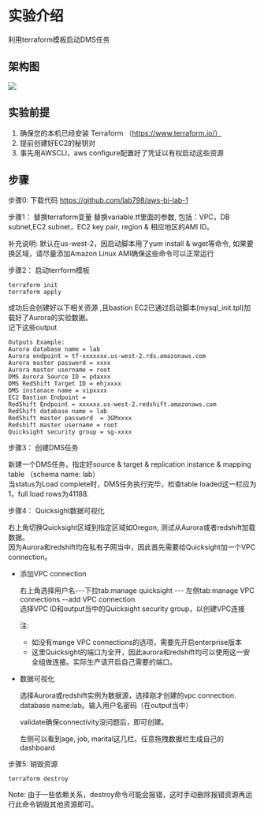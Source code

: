 # 实验介绍

利用terraform模板启动DMS任务

## 架构图

![](https://s3.cn-north-1.amazonaws.com.cn/salander/public/dms.png)

## 实验前提

1. 确保您的本机已经安装 Terraform  （https://www.terraform.io/）
2. 提前创建好EC2的秘钥对
3. 事先用AWSCLI，aws configure配置好了凭证以有权启动这些资源

## 步骤

步骤0:  下载代码 https://github.com/lab798/aws-bi-lab-1

步骤1： 替换terraform变量
替换variable.tf里面的参数, 包括：VPC，DB subnet,EC2 subnet，EC2 key pair, region & 相应地区的AMI ID。 

补充说明: 默认在us-west-2，因启动脚本用了yum install & wget等命令, 如果要换区域，请尽量添加Amazon Linux AMI确保这些命令可以正常运行   


步骤2： 启动terrform模板

```
terraform init
terraform apply
```

成功后会创建好以下相关资源 ,且bastion EC2已通过启动脚本(mysql_init.tpl)加载好了Aurora的实验数据。  	
记下这些output 

```
Outputs Example:
Aurora database name = lab
Aurora endpoint = tf-xxxxxxx.us-west-2.rds.amazonaws.com
Aurora master password = xxxx
Aurora master username = root
DMS Aurora Source ID = pdaxxx
DMS RedShift Target ID = ehjxxxx
DMS instanace name = vipxxxx
EC2 Bastion Endpoint = 
RedShift Endpoint = xxxxxx.us-west-2.redshift.amazonaws.com
RedShift database name = lab
RedShift master password  = 3GMxxxx
Redshift master username = root
Quicksight security group = sg-xxxx
```

步骤3： 创建DMS任务   

新建一个DMS任务，指定好source & target & replication instance & mapping table （schema name: lab）  
当status为Load complete时，DMS任务执行完毕，检查table loaded这一栏应为1，full load rows为41188.
   
   
   
步骤4： Quicksight数据可视化   
   
右上角切换Quicksight区域到指定区域如Oregon, 测试从Aurora或者redshift加载数据。  
因为Aurora和redshift均在私有子网当中，因此首先需要给Quicksight加一个VPC connection。    
   

*  添加VPC connection   

	右上角选择用户名---下拉tab:manage quicksight --- 左侧tab:manage VPC connections --add VPC connection   
	选择VPC ID和output当中的Quicksight security group，以创建VPC连接   

	注:   
	* 如没有mange VPC connections的选项，需要先开启enterprise版本  
	* 这里Quicksight的端口为全开，因此aurora和redshift均可以使用这一安全组做连接。实际生产请开启自己需要的端口。 


*  数据可视化   

	选择Aurora或redshift实例为数据源，选择刚才创建的vpc connection. database name:lab。输入用户名密码（在output当中）  

	validate确保connectivity没问题后，即可创建。   

	左侧可以看到age, job, marital这几栏。任意拖拽数据栏生成自己的dashboard   
   

   
步骤5:  销毁资源

```
terraform destroy
```

Note: 由于一些依赖关系，destroy命令可能会报错，这时手动删除报错资源再运行此命令销毁其他资源即可。




